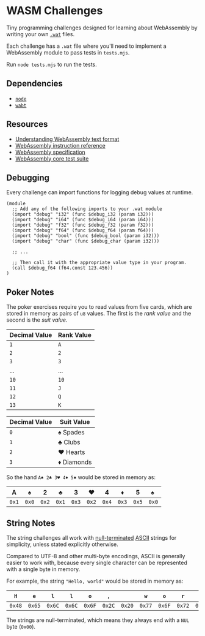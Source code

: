 # WASM Challenges

Tiny programming challenges designed for learning about WebAssembly by writing your own [`.wat`](https://developer.mozilla.org/en-US/docs/WebAssembly/Understanding_the_text_format) files.

Each challenge has a `.wat` file where you'll need to implement a WebAssembly module to pass tests in `tests.mjs`.

Run `node tests.mjs` to run the tests.

## Dependencies

- [`node`](https://nodejs.org)
- [`wabt`](https://github.com/WebAssembly/wabt)

## Resources
- [Understanding WebAssembly text format](https://developer.mozilla.org/en-US/docs/WebAssembly/Understanding_the_text_format)
- [WebAssembly instruction reference](https://developer.mozilla.org/en-US/docs/WebAssembly/Reference)
- [WebAssembly specification](https://webassembly.github.io/spec/core/)
- [WebAssembly core test suite](https://github.com/WebAssembly/spec/tree/main/test/core)

## Debugging
Every challenge can import functions for logging debug values at runtime.

```wat
(module
  ;; Add any of the following imports to your .wat module
  (import "debug" "i32" (func $debug_i32 (param i32)))
  (import "debug" "i64" (func $debug_i64 (param i64)))
  (import "debug" "f32" (func $debug_f32 (param f32)))
  (import "debug" "f64" (func $debug_f64 (param f64)))
  (import "debug" "bool" (func $debug_bool (param i32)))
  (import "debug" "char" (func $debug_char (param i32)))

  ;; ...

  ;; Then call it with the appropriate value type in your program.
  (call $debug_f64 (f64.const 123.456))
)
```

## Poker Notes

The poker exercises require you to read values from five cards, which are stored in memory as pairs of `u8` values. The first is the _rank value_ and the second is the _suit value_.

| Decimal Value | Rank Value |
| ------------- | ---------- |
| `1`           | `A`        |
| `2`           | `2`        |
| `3`           | `3`        |
| ...           | ...        |
| `10`          | `10`       |
| `11`          | `J`        |
| `12`          | `Q`        |
| `13`          | `K`        |

| Decimal Value | Suit Value |
| ------------- | ---------- |
| `0`           | ♠ Spades   |
| `1`           | ♣ Clubs    |
| `2`           | ♥ Hearts   |
| `3`           | ♦ Diamonds |

So the hand `A♠ 2♣️ 3♥ 4♦ 5♠️` would be stored in memory as:

| A     | ♠     | 2     | ♣️    | 3     | ♥     | 4     | ♦     | 5     | ♠ ️   |
| ----- | ----- | ----- | ----- | ----- | ----- | ----- | ----- | ----- | ----- |
| `0x1` | `0x0` | `0x2` | `0x1` | `0x3` | `0x2` | `0x4` | `0x3` | `0x5` | `0x0` |

## String Notes

The string challenges all work with [null-terminated](https://en.wikipedia.org/wiki/Null-terminated_string) [ASCII](https://en.wikipedia.org/wiki/ASCII) strings for simplicity, unless stated explicitly otherwise.

Compared to UTF-8 and other multi-byte encodings, ASCII is generally easier to work with, because every single character can be represented with a single byte in memory.

For example, the string `"Hello, world"` would be stored in memory as:

| `H`    | `e`    | `l`    | `l`    | `o`    | `,`    | ` `    | `w`    | `o`    | `r`    | `l`    | `d`    | END    |
| ------ | ------ | ------ | ------ | ------ | ------ | ------ | ------ | ------ | ------ | ------ | ------ | ------ |
| `0x48` | `0x65` | `0x6C` | `0x6C` | `0x6F` | `0x2C` | `0x20` | `0x77` | `0x6F` | `0x72` | `0x6C` | `0x64` | `0x00` |

The strings are null-terminated, which means they always end with a `NUL` byte (`0x00`).
